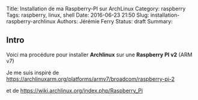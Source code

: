 Title: Installation de ma Raspberry-PI sur ArchLinux
Category: raspberry
Tags: raspberry, linux, shell
Date: 2016-06-23 21:50
Slug: installation-raspberry-archlinux
Authors: Jérémie Ferry
Status: draft
Summary:

## Intro

Voici ma procédure pour installer **Archlinux** sur une **Raspberry PI v2**
(ARM v7)

Je me suis inspiré de https://archlinuxarm.org/platforms/armv7/broadcom/raspberry-pi-2

et de https://wiki.archlinux.org/index.php/Raspberry_Pi